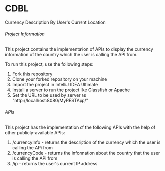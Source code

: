 # CDBL
Currency Description By User's Current Location

###### Project Information

This project contains the implementation of APIs to display the currency information of the country which the user is calling the API from.

To run this project, use the following steps:
1. Fork this repository
2. Clone your forked repository on your machine
3. Import the project in IntelliJ IDEA Ultimate
4. Install a server to run the project like Glassfish or Apache
5. Set the URL to be used by server as "http://localhost:8080/MyRESTApp/"

###### APIs

This project has the implementation of the following APIs with the help of other publicly-available APIs:
1. /currencyInfo - returns the description of the currency which the user is calling the APi from
2. /currencyCode - returns the information about the country that the user is calling the APi from
3. /ip - returns the user's current IP address
